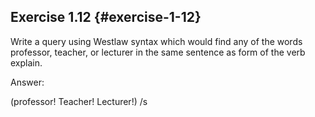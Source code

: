 ## Exercise 1.12 {#exercise-1-12}

Write a query using Westlaw syntax which would find any of the words professor, teacher, or lecturer in the same sentence as form of the verb explain.

Answer:

(professor! Teacher! Lecturer!) /s
